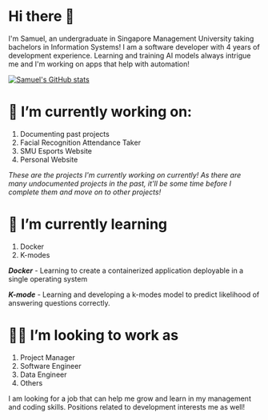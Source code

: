 # Hi there 👋

I'm Samuel, an undergraduate in Singapore Management University taking bachelors in Information Systems! I am a software developer with 4 years of development experience. Learning and training AI models always intrigue me and I'm working on apps that help with automation!

[![Samuel's GitHub stats](https://github-readme-stats.vercel.app/api?username=samchung95)](https://github.com/anuraghazra/github-readme-stats)

# 🔭 I’m currently working on:

1. Documenting past projects
2. Facial Recognition Attendance Taker
3. SMU Esports Website
4. Personal Website

_These are the projects I'm currently working on currently! As there are many undocumented projects in the past, it'll be some time before I complete them and move on to other projects!_

# 🌱 I’m currently learning
1. Docker
2. K-modes

***Docker*** - Learning to create a containerized application deployable in a single operating system

***K-mode*** - Learning and developing a k-modes model to predict likelihood of answering questions correctly.

# 👨‍💻 I’m looking to work as 
1. Project Manager
2. Software Engineer
3. Data Engineer 
4. Others

I am looking for a job that can help me grow and learn in my management and coding skills. Positions related to development interests me as well!

<!--
**samchung95/samchung95** is a ✨ _special_ ✨ repository because its `README.md` (this file) appears on your GitHub profile.

Here are some ideas to get you started:

- 🔭 I’m currently working on ...
- 🌱 I’m currently learning ...
- 👯 I’m looking to collaborate on ...
- 🤔 I’m looking for help with ...
- 💬 Ask me about ...
- 📫 How to reach me: ...
- 😄 Pronouns: ...
- ⚡ Fun fact: ...
-->
